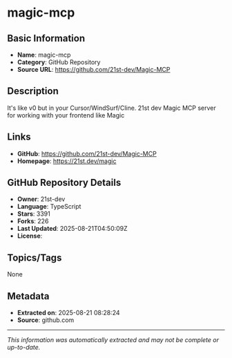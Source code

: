 # magic-mcp

## Basic Information
- **Name**: magic-mcp
- **Category**: GitHub Repository
- **Source URL**: https://github.com/21st-dev/Magic-MCP

## Description
It's like v0 but in your Cursor/WindSurf/Cline. 21st dev Magic MCP server for working with your frontend like Magic

## Links
- **GitHub**: https://github.com/21st-dev/Magic-MCP
- **Homepage**: https://21st.dev/magic

## GitHub Repository Details
- **Owner**: 21st-dev
- **Language**: TypeScript
- **Stars**: 3391
- **Forks**: 226
- **Last Updated**: 2025-08-21T04:50:09Z
- **License**: 

## Topics/Tags
None

## Metadata
- **Extracted on**: 2025-08-21 08:28:24
- **Source**: github.com

---
*This information was automatically extracted and may not be complete or up-to-date.*
